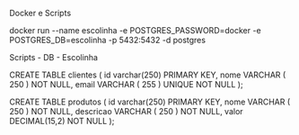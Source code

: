 Docker e Scripts

docker run --name escolinha -e POSTGRES_PASSWORD=docker -e POSTGRES_DB=escolinha -p 5432:5432 -d postgres

Scripts - DB - Escolinha

CREATE TABLE clientes (
id varchar(250) PRIMARY KEY,
nome VARCHAR ( 250 ) NOT NULL,
email VARCHAR ( 255 ) UNIQUE NOT NULL
);

CREATE TABLE produtos (
id varchar(250) PRIMARY KEY,
nome VARCHAR ( 250 ) NOT NULL,
descricao VARCHAR ( 250 ) NOT NULL,
valor DECIMAL(15,2) NOT NULL
);
